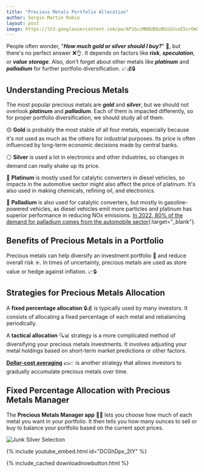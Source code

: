 ```yaml
---
title: "Precious Metals Portfolio Allocation" 
author: Sergio Martin Rubio
layout: post
image: https://lh3.googleusercontent.com/pw/AP1GczMNQUBQzBGiGVvxE5srOmXy8Rm4_4s0jAUxqtdVkvXN5We7PSAjPHTOUO3dCCKIXnNkMxpGcsBO2ruNUfvuI5Yh-3Uv6zgpVS2s9sur5aWZrGOP68jG29wOeyz7nLKDttKpD4UfFvMEtAku84KSh_Ax=w1200-h628-s-no-gm?authuser=0
---
```


People often wonder, "***How much gold or silver should I buy?***" 🤔, but there's no perfect answer ❌👌. It depends on factors like ***risk***, ***speculation***, or ***value storage***. Also, don't forget about other metals like ***platinum*** and ***palladium*** for further portfolio diversification. 📈💰🔒

## Understanding Precious Metals

The most popular precious metals are ***gold*** and ***silver***, but we should not overlook ***platinum*** and ***palladium***. Each of them is impacted differently, so for proper portfolio diversification, we should study all of them.

🟡 **Gold** is probably the most stable of all four metals, especially because it's not used as much as the others for industrial purposes. Its price is often influenced by long-term economic decisions made by central banks.

⚪ **Silver** is used a lot in electronics and other industries, so changes in demand can really shake up its price.

🔘 **Platinum** is mostly used for catalytic converters in diesel vehicles, so impacts in the automotive sector might also affect the price of platinum. It's also used in making chemicals, refining oil, and electronics.

🔵 **Palladium** is also used for catalytic converters, but mostly in gasoline-powered vehicles, as diesel vehicles emit more particles and platinum has superior performance in reducing NOx emissions. [In 2022, 80% of the demand for palladium comes from the automobile sector](https://capital.com/platinum-vs-palladium-what-s-driving-auto-catalyst-switch){:target="_blank"}.

## Benefits of Precious Metals in a Portfolio

Precious metals can help diversify an investment portfolio 💼 and reduce overall risk ☣️. In times of uncertainty, precious metals are used as store value or hedge against inflation. 📈🔒

## Strategies for Precious Metals Allocation

A **fixed percentage allocation** 🔒💰 is typically used by many investors. It consists of allocating a fixed percentage of each metal and rebalancing periodically.

A **tactical allocation** 🔍📊 strategy is a more complicated method of diversifying your precious metals investments. It involves adjusting your metal holdings based on short-term market predictions or other factors.

[**Dollar-cost averaging**](https://preciousmetalsmanager.com/blog/strategic-stacking-with-dollar-cost-averaging-in-precious-metals/) 💵📈 is another strategy that allows investors to gradually accumulate precious metals over time.

## Fixed Percentage Allocation with Precious Metals Manager

The **Precious Metals Manager app** 📱💼 lets you choose how much of each metal you want in your portfolio. It then tells you how many ounces to sell or buy to balance your portfolio based on the current spot prices.

<img class="img-fluid" src="https://lh3.googleusercontent.com/pw/AP1GczOLXDEcRG-3KT8my587__IjwVJfYnV41-VfkKwHgWbZ3Ay3dbjD8nUHJnmmEdoVQD0soDAjU6oW6dI0TdNaQdMI7l08hBEDW-UCpf87icum8ttXVIRZNfZ2AQsM4_nG8XlGUK9fH5TAfUWW0waVl5Hr=w1920-h1080-s-no?authuser=1" alt="Junk Silver Selection" />

{% include youtube_embed.html id="DCGhDpx_2tY" %}

{% include_cached downloadnowbutton.html %}
